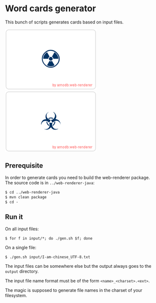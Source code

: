 # Word cards generator

This bunch of scripts generates cards based on input files.

![Radioactive](samples/radioactive.png) ![Biohazard](samples/biohazard.png)

## Prerequisite

In order to generate cards you need to build the web-renderer package. The source code is in `../web-renderer-java`:

```
$ cd ../web-renderer-java
$ mvn clean package
$ cd -
```

## Run it

On all input files:

```
$ for f in input/*; do ./gen.sh $f; done
```

On a single file:

```
$ ./gen.sh input/I-am-chinese_UTF-8.txt
```

The input files can be somewhere else but the output always goes to the `output` directory.

The input file name format must be of the form `<name>_<charset>.<ext>`.

The magic is supposed to generate file names in the charset of your filesystem.
